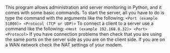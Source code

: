 This program allows administration and server monitoring in Python, and it comes with some basic commands. To start the server, all you have to do is type the command with the arguments like the following:
```<Port (example 51000)> <Protocol (TCP or UDP)>```
To connect a client to a server use a command like the following:
```<Host (example 192.168.0.32)> <Port> <Protocol>```
If you have connection problems then check that you are using the same ports on the server side as you are on the client side. If you are on a WAN network check the NAT settings of your modem.
